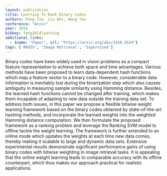 ```yaml
---
layout: publication
title: Learning To Rank Binary Codes
authors: Feng Jie, Liu Wei, Wang Yan
conference: "Arxiv"
year: 2014
bibkey: feng2014learning
additional_links:
  - {name: "Paper", url: "https://arxiv.org/abs/1410.5524"}
tags: ['ARXIV', 'Image Retrieval', 'Supervised']
---
```

Binary codes have been widely used in vision problems as a compact feature representation to achieve both space and time advantages. Various methods have been proposed to learn data-dependent hash functions which map a feature vector to a binary code. However, considerable data information is inevitably lost during the binarization step which also causes ambiguity in measuring sample similarity using Hamming distance. Besides, the learned hash functions cannot be changed after training, which makes them incapable of adapting to new data outside the training data set. To address both issues, in this paper we propose a flexible bitwise weight learning framework based on the binary codes obtained by state-of-the-art hashing methods, and incorporate the learned weights into the weighted Hamming distance computation. We then formulate the proposed framework as a ranking problem and leverage the Ranking SVM model to offline tackle the weight learning. The framework is further extended to an online mode which updates the weights at each time new data comes, thereby making it scalable to large and dynamic data sets. Extensive experimental results demonstrate significant performance gains of using binary codes with bitwise weighting in image retrieval tasks. It is appealing that the online weight learning leads to comparable accuracy with its offline counterpart, which thus makes our approach practical for realistic applications.

